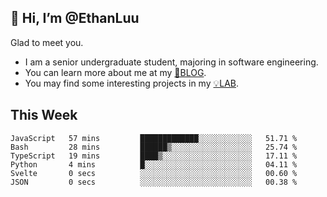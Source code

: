 ## 👋 Hi, I’m @EthanLuu

Glad to meet you.

- I am a senior undergraduate student, majoring in software engineering.
- You can learn more about me at my [📝BLOG](https://blog.ethanloo.cn).
- You may find some interesting projects in my [💡LAB](https://lab.ethanloo.cn).

## This Week
<!--START_SECTION:waka-->

```text
JavaScript   57 mins         █████████████░░░░░░░░░░░░   51.71 %
Bash         28 mins         ██████▒░░░░░░░░░░░░░░░░░░   25.74 %
TypeScript   19 mins         ████▒░░░░░░░░░░░░░░░░░░░░   17.11 %
Python       4 mins          █░░░░░░░░░░░░░░░░░░░░░░░░   04.11 %
Svelte       0 secs          ░░░░░░░░░░░░░░░░░░░░░░░░░   00.60 %
JSON         0 secs          ░░░░░░░░░░░░░░░░░░░░░░░░░   00.38 %
```

<!--END_SECTION:waka-->
